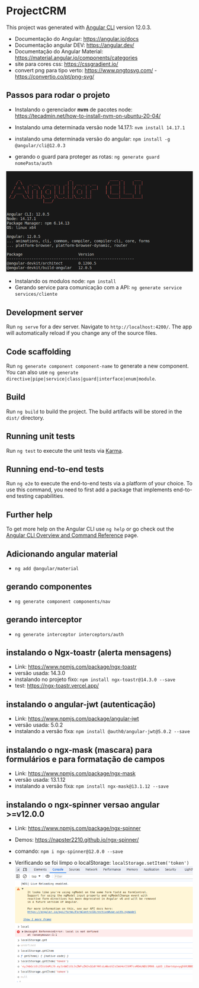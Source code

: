 # ProjectCRM

This project was generated with [Angular CLI](https://github.com/angular/angular-cli) version 12.0.3.

* Documentação do Angular: https://angular.io/docs
* Documentação angular DEV: https://angular.dev/
* Documentação do Angular Material: https://material.angular.io/components/categories
* site para cores css: https://cssgradient.io/
* convert png para tipo verto: https://www.pngtosvg.com/ - https://convertio.co/pt/png-svg/ 


## Passos para rodar o projeto

* Instalando o gerenciador **nvm** de pacotes node: https://tecadmin.net/how-to-install-nvm-on-ubuntu-20-04/

* Instalando uma determinada versão node 14.17.1: `nvm install 14.17.1`

* instalando uma determinada versão do angular: `npm install -g @angular/cli@12.0.3`

* gerando o guard para proteger as rotas: `ng generate guard nomePasta/auth`

![alt text](src/assets/img/image.png)

* Instalando os modulos node: `npm install`
* Gerando service para comunicação com a API: `ng generate service services/cliente`

## Development server

Run `ng serve` for a dev server. Navigate to `http://localhost:4200/`. The app will automatically reload if you change any of the source files.

## Code scaffolding

Run `ng generate component component-name` to generate a new component. You can also use `ng generate directive|pipe|service|class|guard|interface|enum|module`.

## Build

Run `ng build` to build the project. The build artifacts will be stored in the `dist/` directory.

## Running unit tests

Run `ng test` to execute the unit tests via [Karma](https://karma-runner.github.io).

## Running end-to-end tests

Run `ng e2e` to execute the end-to-end tests via a platform of your choice. To use this command, you need to first add a package that implements end-to-end testing capabilities.

## Further help

To get more help on the Angular CLI use `ng help` or go check out the [Angular CLI Overview and Command Reference](https://angular.io/cli) page.

## Adicionando angular material 
* `ng add @angular/material`

## gerando componentes
* `ng generate component components/nav`

## gerando interceptor
* `ng generate interceptor interceptors/auth`


## instalando o Ngx-toastr (alerta mensagens)
* Link: https://www.npmjs.com/package/ngx-toastr
* versão usada:  14.3.0
* instalando no projeto fixo: `npm install ngx-toastr@14.3.0 --save`
* test: https://ngx-toastr.vercel.app/

## instalando o angular-jwt (autenticação)
* Link: https://www.npmjs.com/package/angular-jwt
* versão usada:  5.0.2
* instalando a versão fixa: `npm install @auth0/angular-jwt@5.0.2 --save`


## instalando o ngx-mask (mascara) para formulários e para formatação de campos
* Link: https://www.npmjs.com/package/ngx-mask
* versão usada:  13.1.12
* instalando a versão fixa: `npm install ngx-mask@13.1.12 --save`

## instalando o ngx-spinner versao angular >=v12.0.0
* Link: https://www.npmjs.com/package/ngx-spinner
* Demos: https://napster2210.github.io/ngx-spinner/
* comando: `npm i ngx-spinner@12.0.0 --save`


* Verificando se foi limpo o localStorage: `localStorage.setItem('token')`
![alt text](src/assets/img/image-1.png)